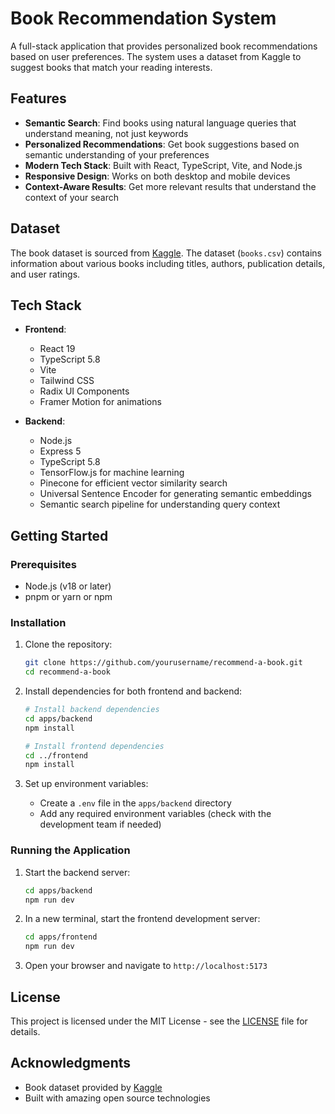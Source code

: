 # Book Recommendation System

A full-stack application that provides personalized book recommendations based on user preferences. The system uses a dataset from Kaggle to suggest books that match your reading interests.

## Features

- **Semantic Search**: Find books using natural language queries that understand meaning, not just keywords
- **Personalized Recommendations**: Get book suggestions based on semantic understanding of your preferences
- **Modern Tech Stack**: Built with React, TypeScript, Vite, and Node.js
- **Responsive Design**: Works on both desktop and mobile devices
- **Context-Aware Results**: Get more relevant results that understand the context of your search

## Dataset

The book dataset is sourced from [Kaggle](https://www.kaggle.com/). The dataset (`books.csv`) contains information about various books including titles, authors, publication details, and user ratings.

## Tech Stack

- **Frontend**:
  - React 19
  - TypeScript 5.8
  - Vite
  - Tailwind CSS
  - Radix UI Components
  - Framer Motion for animations

- **Backend**:
  - Node.js
  - Express 5
  - TypeScript 5.8
  - TensorFlow.js for machine learning
  - Pinecone for efficient vector similarity search
  - Universal Sentence Encoder for generating semantic embeddings
  - Semantic search pipeline for understanding query context

## Getting Started

### Prerequisites

- Node.js (v18 or later)
- pnpm or yarn or npm

### Installation

1. Clone the repository:
   ```bash
   git clone https://github.com/yourusername/recommend-a-book.git
   cd recommend-a-book
   ```

2. Install dependencies for both frontend and backend:
   ```bash
   # Install backend dependencies
   cd apps/backend
   npm install

   # Install frontend dependencies
   cd ../frontend
   npm install
   ```

3. Set up environment variables:
   - Create a `.env` file in the `apps/backend` directory
   - Add any required environment variables (check with the development team if needed)

### Running the Application

1. Start the backend server:
   ```bash
   cd apps/backend
   npm run dev
   ```

2. In a new terminal, start the frontend development server:
   ```bash
   cd apps/frontend
   npm run dev
   ```

3. Open your browser and navigate to `http://localhost:5173`

## License

This project is licensed under the MIT License - see the [LICENSE](LICENSE) file for details.

## Acknowledgments

- Book dataset provided by [Kaggle](https://www.kaggle.com/)
- Built with amazing open source technologies

